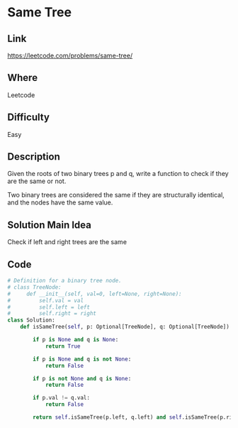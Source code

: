 # Same Tree

## Link

https://leetcode.com/problems/same-tree/

## Where

Leetcode

## Difficulty

Easy

## Description

Given the roots of two binary trees p and q, write a function to check if they are the same or not.

Two binary trees are considered the same if they are structurally identical, and the nodes have the same value.

## Solution Main Idea

Check if left and right trees are the same


## Code

```python
# Definition for a binary tree node.
# class TreeNode:
#     def __init__(self, val=0, left=None, right=None):
#         self.val = val
#         self.left = left
#         self.right = right
class Solution:
    def isSameTree(self, p: Optional[TreeNode], q: Optional[TreeNode]) -> bool:

        if p is None and q is None:
            return True

        if p is None and q is not None:
            return False

        if p is not None and q is None:
            return False

        if p.val != q.val:
            return False

        return self.isSameTree(p.left, q.left) and self.isSameTree(p.right, q.right)

```
